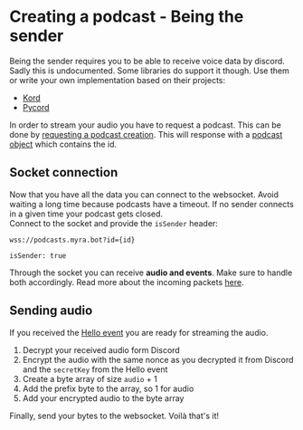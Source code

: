 # Creating a podcast - Being the sender

Being the sender requires you to be able to receive voice data by discord. Sadly this is undocumented. Some libraries do
support it though. Use them or write your own implementation based on their projects:

* [Kord](https://github.com/kordlib/kord)
* [Pycord](https://github.com/Pycord-Development/pycord)

In order to stream your audio you have to request a podcast. This can be done by
[requesting a podcast creation](../resources/podcast.md#post-podcast). This will response with a
[podcast object](../resources/podcast.md) which contains the id.

## Socket connection

Now that you have all the data you can connect to the websocket. Avoid waiting a long time because podcasts have a timeout.
If no sender connects in a given time your podcast gets closed.  
Connect to the socket and provide the `isSender` header:

```
wss://podcasts.myra.bot?id={id}

isSender: true
```

Through the socket you can receive **audio and events**. Make sure to handle both accordingly. Read more about the incoming packets [here](../resources/packet.md).

## Sending audio

If you received the [Hello event](../resources/events.md#hello-event) you are ready for streaming the audio.

1. Decrypt your received audio form Discord
2. Encrypt the audio with the same nonce as you decrypted it from Discord and the `secretKey` from the Hello event
3. Create a byte array of size `audio` + 1
4. Add the prefix byte to the array, so 1 for audio
5. Add your encrypted audio to the byte array

Finally, send your bytes to the websocket. Voilà that's it!